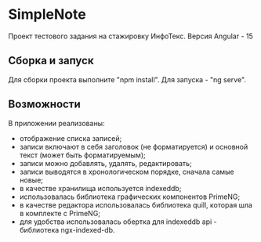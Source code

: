 # SimpleNote

Проект тестового задания на стажировку ИнфоТекс. Версия Angular - 15

## Сборка и запуск
Для сборки проекта выполните "npm install". Для запуска - "ng serve".

## Возможности
В приложении реализованы:
- отображение списка записей;
- записи включают в себя заголовок (не форматируется) и основной текст (может быть форматируемым);
- записи можно добавлять, удалять, редактировать;
- записи выводятся в хронологическом порядке, сначала самые новые;
- в качестве хранилища используется indexeddb;
- использовалась библиотека графических компонентов PrimeNG;
- в качестве редактора использовалась библиотека quill, которая шла в комплекте с PrimeNG;
- для удобства использовалась обертка для indexeddb api - библиотека ngx-indexed-db.